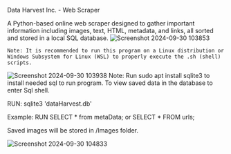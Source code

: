 Data Harvest Inc. - Web Scraper

A Python-based online web scraper designed to gather important information including images, text, HTML, metadata, and links, all sorted and stored in a local SQL database.
![Screenshot 2024-09-30 103853](https://github.com/user-attachments/assets/09869de6-d291-4597-857a-fb3db543d2a9)


    Note: It is recommended to run this program on a Linux distribution or Windows Subsystem for Linux (WSL) to properly execute the .sh (shell) scripts.

![Screenshot 2024-09-30 103938](https://github.com/user-attachments/assets/12695f4b-283a-4a02-90bf-43d68daf39b4)
    Note: Run sudo apt install sqlite3 to install needed sql to run program. 
To view saved data in the database to enter Sql shell. 

RUN: sqlite3 'dataHarvest.db'

Example: RUN  SELECT * from metaData; or SELECT * FROM urls;

Saved images will be stored in /Images folder. 

![Screenshot 2024-09-30 104833](https://github.com/user-attachments/assets/b81c9be5-3760-405b-8604-74c891635ea1)




